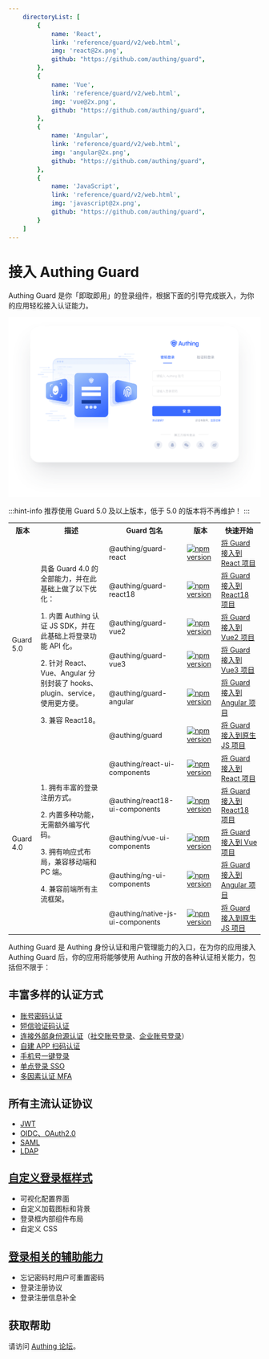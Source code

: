 ```yaml
---
    directoryList: [
        {
            name: 'React',
            link: 'reference/guard/v2/web.html',
            img: 'react@2x.png',
            github: "https://github.com/authing/guard",
        },
        {
            name: 'Vue',
            link: 'reference/guard/v2/web.html',
            img: 'vue@2x.png',
            github: "https://github.com/authing/guard",
        },
        {
            name: 'Angular',
            link: 'reference/guard/v2/web.html',
            img: 'angular@2x.png',
            github: "https://github.com/authing/guard",
        },
        {
            name: 'JavaScript',
            link: 'reference/guard/v2/web.html',
            img: 'javascript@2x.png',
            github: "https://github.com/authing/guard",
        }
    ]
---
```

# 接入 Authing Guard

<LastUpdated/>

Authing Guard 是你「即取即用」的登录组件，根据下面的引导完成嵌入，为你的应用轻松接入认证能力。

![Guard-index](./images/guard_index.png)

:::hint-info
推荐使用 Guard 5.0 及以上版本，低于 5.0 的版本将不再维护！
:::

<table>
	<tr>
	    <th>版本</th>
        <th>描述</th>
        <th>Guard 包名</th>
        <th>版本</th>
	    <th>快速开始</th>
	</tr>
    <tr>
        <td rowspan="6">Guard 5.0</td>
        <td rowspan="6">
            <p>具备 Guard 4.0 的全部能力，并在此基础上做了以下优化：</p>
            <p>1. 内置 Authing 认证 JS SDK，并在此基础上将登录功能 API 化。</p>
            <p>2. 针对 React、Vue、Angular 分别封装了 hooks、plugin、service，使用更方便。</p>
            <p>3. 兼容 React18。</p>
        </td>
        <td>
        @authing/guard-react
        </td>
        <td>
        <a href="https://www.npmjs.com/package/@authing/guard-react" target="_blank" rel="noopener noreferrer"><img src="https://badge.fury.io/js/@authing%2Fguard-react.svg" alt="npm version"><OutboundLink /></a>
        </td>
        <td>
            <a href="https://docs.authing.cn/v2/reference/guard/v2/web.html" _target="blank">
                将 Guard 接入到 React 项目
            </a>
        </td>
	</tr>
    <tr>
    <td>
        @authing/guard-react18
        </td>
         <td>
        <a href="https://www.npmjs.com/package/@authing/guard-react18" target="_blank" rel="noopener noreferrer"><img src="https://badge.fury.io/js/@authing%2Fguard-react18.svg" alt="npm version"><OutboundLink /></a>
        </td>
        <td>
            <a href="https://docs.authing.cn/v2/reference/guard/v2/web.html" _target="blank">
                将 Guard 接入到 React18 项目
            </a>
        </td>
	</tr>
	<tr>
    <td>
        @authing/guard-vue2
        </td>
         <td>
        <a href="https://www.npmjs.com/package/@authing/guard-vue2" target="_blank" rel="noopener noreferrer"><img src="https://badge.fury.io/js/@authing%2Fguard-vue2.svg" alt="npm version"><OutboundLink /></a>
        </td>
        <td>
            <a href="https://docs.authing.cn/v2/reference/guard/v2/web.html" _target="blank">
                将 Guard 接入到 Vue2 项目
            </a>
        </td>
	</tr>
<tr>
    <td>
        @authing/guard-vue3
        </td>
         <td>
        <a href="https://www.npmjs.com/package/@authing/guard-vue3" target="_blank" rel="noopener noreferrer"><img src="https://badge.fury.io/js/@authing%2Fguard-vue3.svg" alt="npm version"><OutboundLink /></a>
        </td>
        <td>
            <a href="https://docs.authing.cn/v2/reference/guard/v2/web.html" _target="blank">
                将 Guard 接入到 Vue3 项目
            </a>
        </td>
	</tr>
	<tr>
    <td>
        @authing/guard-angular
        </td>
         <td>
        <a href="https://www.npmjs.com/package/@authing/guard-angular" target="_blank" rel="noopener noreferrer"><img src="https://badge.fury.io/js/@authing%2Fguard-angular.svg" alt="npm version"><OutboundLink /></a>
        </td>
        <td>
            <a href="https://docs.authing.cn/v2/reference/guard/v2/web.html" _target="blank">
                将 Guard 接入到 Angular 项目
            </a>
        </td>
	</tr>
    <tr>
    <td>
        @authing/guard
        </td>
         <td>
        <a href="https://www.npmjs.com/package/@authing/guard" target="_blank" rel="noopener noreferrer"><img src="https://badge.fury.io/js/@authing%2Fguard.svg" alt="npm version"><OutboundLink /></a>
        </td>
        <td>
            <a href="https://docs.authing.cn/v2/reference/guard/v2/web.html" _target="blank">
            将 Guard 接入到原生 JS 项目
            </a>
        </td>
    </tr> 
	<tr>
        <td rowspan="5">Guard 4.0</td>
        <td rowspan="5">
            <p>1. 拥有丰富的登录注册方式。</p>
            <p>2. 内置多种功能，无需额外编写代码。</p>
            <p>3. 拥有响应式布局，兼容移动端和 PC 端。</p>
            <p>4. 兼容前端所有主流框架。</p>
        </td>
        <td>
        @authing/react-ui-components
        </td>
        <td>
        <a href="https://www.npmjs.com/package/@authing/react-ui-components" target="_blank" rel="noopener noreferrer"><img src="https://badge.fury.io/js/@authing%2Freact-ui-components.svg" alt="npm version"><OutboundLink /></a>
        </td>
        <td>
            <a href="https://docs.authing.cn/v2/reference/guard/v2/react.html" _target="blank">
                将 Guard 接入到 React 项目
            </a>
        </td>
	</tr>
    <tr>
    <td>
        @authing/react18-ui-components
        </td>
        <td>
        <a href="https://www.npmjs.com/package/@authing/react18-ui-components" target="_blank" rel="noopener noreferrer"><img src="https://badge.fury.io/js/@authing%2Freact18-ui-components.svg" alt="npm version"><OutboundLink /></a>
        </td>
        <td>
            <a href="https://docs.authing.cn/v2/reference/guard/v2/react.html" _target="blank">
                将 Guard 接入到 React18 项目
            </a>
        </td>
	</tr>
	<tr>
    <td>
        @authing/vue-ui-components
        </td>
        <td>
        <a href="https://www.npmjs.com/package/@authing/vue-ui-components" target="_blank" rel="noopener noreferrer"><img src="https://badge.fury.io/js/@authing%2Fvue-ui-components.svg" alt="npm version"><OutboundLink /></a>
        </td>
        <td>
            <a href="https://docs.authing.cn/v2/reference/guard/v2/vue.html" _target="blank">
                将 Guard 接入到 Vue 项目
            </a>
        </td>
	</tr>
	<tr>
    <td>
        @authing/ng-ui-components
        </td>
         <td>
        <a href="https://www.npmjs.com/package/@authing/ng-ui-components" target="_blank" rel="noopener noreferrer"><img src="https://badge.fury.io/js/@authing%2Fng-ui-components.svg" alt="npm version"><OutboundLink /></a>
        </td>
        <td>
            <a href="https://docs.authing.cn/v2/reference/guard/v2/angular.html" _target="blank">
                将 Guard 接入到 Angular 项目
            </a>
        </td>
	</tr>
    <tr>
    <td>
        @authing/native-js-ui-components
        </td>
        <td>
        <a href="https://www.npmjs.com/package/@authing/native-js-ui-components" target="_blank" rel="noopener noreferrer"><img src="https://badge.fury.io/js/@authing%2Fnative-js-ui-components.svg" alt="npm version"><OutboundLink /></a>
        </td>
        <td>
            <a href="https://docs.authing.cn/v2/reference/guard/v2/native-javascript.html" _target="blank">
            将 Guard 接入到原生 JS 项目
            </a>
        </td>
    </tr>
</table>

Authing Guard 是 Authing 身份认证和用户管理能力的入口，在为你的应用接入 Authing Guard 后，你的应用将能够使用 Authing 开放的各种认证相关能力，包括但不限于：

## 丰富多样的认证方式

- [账号密码认证](/guides/authentication/basic/password/)
- [短信验证码认证](/guides/authentication/basic/sms/)
- [连接外部身份源认证](/guides/connections/)（[社交账号登录](/guides/authentication/social/)、[企业账号登录](/guides/connections/enterprise.html)）
- [自建 APP 扫码认证](/guides/authentication/qrcode/use-self-build-app/)
- [手机号一键登录](/guides/oneauth/)
- [单点登录 SSO](https://docs.authing.cn/v3/reference/sdk/web/)
- [多因素认证 MFA](/guides/security/mfa/README.md)

## 所有主流认证协议

- [JWT](/concepts/jwt-token.html)
- [OIDC、OAuth2.0](/concepts/oidc/oidc-overview.html)
- [SAML](/concepts/saml/saml-overview.html)
- [LDAP](/guides/org/ldap-user-directory/)

## [**自定义登录框样式**](/guides/authentication/branding/#样式配置)

- 可视化配置界面
- 自定义加载图标和背景
- 登录框内部组件布局
- 自定义 CSS

## [**登录相关的辅助能力**](/guides/authentication/branding/#功能配置)

- 忘记密码时用户可重置密码
- 登录注册协议
- 登录注册信息补全

## 获取帮助

请访问 [Authing 论坛](https://forum.authing.cn/)。
